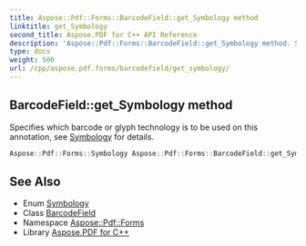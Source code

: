 ```yaml
---
title: Aspose::Pdf::Forms::BarcodeField::get_Symbology method
linktitle: get_Symbology
second_title: Aspose.PDF for C++ API Reference
description: 'Aspose::Pdf::Forms::BarcodeField::get_Symbology method. Specifies which barcode or glyph technology is to be used on this annotation, see Symbology for details in C++.'
type: docs
weight: 500
url: /cpp/aspose.pdf.forms/barcodefield/get_symbology/
---
```

## BarcodeField::get_Symbology method


Specifies which barcode or glyph technology is to be used on this annotation, see [Symbology](../../symbology/) for details.

```cpp
Aspose::Pdf::Forms::Symbology Aspose::Pdf::Forms::BarcodeField::get_Symbology()
```

## See Also

* Enum [Symbology](../../symbology/)
* Class [BarcodeField](../)
* Namespace [Aspose::Pdf::Forms](../../)
* Library [Aspose.PDF for C++](../../../)
